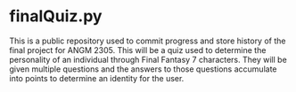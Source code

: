 # finalQuiz.py
This is a public repository used to commit progress and store history of the final project for ANGM 2305.
This will be a quiz used to determine the personality of an individual through Final Fantasy 7 characters.
They will be given multiple questions and the answers to those questions accumulate into points to determine an identity for the user. 